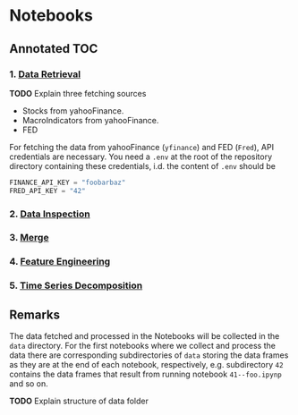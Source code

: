 # Notebooks

## Annotated TOC

### 1. [Data Retrieval](./1--data-collecting.ipynb)

**TODO** Explain three fetching sources

- Stocks from yahooFinance.
- MacroIndicators from yahooFinance.
- FED

For fetching the data from yahooFinance (`yfinance`) and FED (`Fred`), API credentials are necessary. You need a `.env` at the root of the repository directory containing these credentials, i.d. the content of `.env` should be

``` python
FINANCE_API_KEY = "foobarbaz"
FRED_API_KEY = "42"
```

### 2. [Data Inspection](./2--data-inspection.ipynb)

### 3. [Merge](./3--data-merging.ipynb)

### 4. [Feature Engineering](./4--feature-engineering.ipynb)

### 5. [Time Series Decomposition](./5--ts-decomposition.ipynb)

## Remarks

The data fetched and processed in the Notebooks will be collected in the `data` directory. For the first notebooks where we collect and process the data there are corresponding subdirectories of `data` storing the data frames as they are at the end of each notebook, respectively, e.g. subdirectory `42` contains the data frames that result from running notebook `41--foo.ipynp` and so on.

**TODO** Explain structure of data folder
